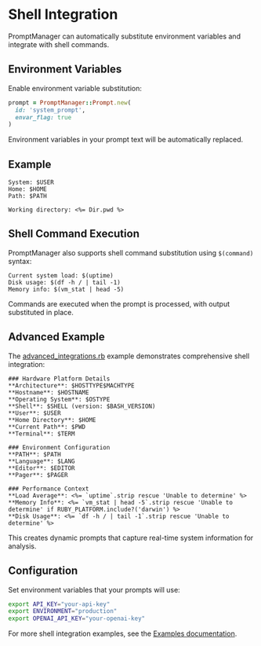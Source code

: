 # Shell Integration

PromptManager can automatically substitute environment variables and integrate with shell commands.

## Environment Variables

Enable environment variable substitution:

```ruby
prompt = PromptManager::Prompt.new(
  id: 'system_prompt',
  envar_flag: true
)
```

Environment variables in your prompt text will be automatically replaced.

## Example

```text title="system_prompt.txt"
System: $USER
Home: $HOME
Path: $PATH

Working directory: <%= Dir.pwd %>
```

## Shell Command Execution

PromptManager also supports shell command substitution using `$(command)` syntax:

```text title="system_info.txt"
Current system load: $(uptime)
Disk usage: $(df -h / | tail -1)
Memory info: $(vm_stat | head -5)
```

Commands are executed when the prompt is processed, with output substituted in place.

## Advanced Example

The [advanced_integrations.rb](https://github.com/MadBomber/prompt_manager/blob/main/examples/advanced_integrations.rb) example demonstrates comprehensive shell integration:

```text
### Hardware Platform Details
**Architecture**: $HOSTTYPE$MACHTYPE
**Hostname**: $HOSTNAME  
**Operating System**: $OSTYPE
**Shell**: $SHELL (version: $BASH_VERSION)
**User**: $USER
**Home Directory**: $HOME
**Current Path**: $PWD
**Terminal**: $TERM

### Environment Configuration
**PATH**: $PATH
**Language**: $LANG
**Editor**: $EDITOR
**Pager**: $PAGER

### Performance Context
**Load Average**: <%= `uptime`.strip rescue 'Unable to determine' %>
**Memory Info**: <%= `vm_stat | head -5`.strip rescue 'Unable to determine' if RUBY_PLATFORM.include?('darwin') %>
**Disk Usage**: <%= `df -h / | tail -1`.strip rescue 'Unable to determine' %>
```

This creates dynamic prompts that capture real-time system information for analysis.

## Configuration

Set environment variables that your prompts will use:

```bash
export API_KEY="your-api-key"
export ENVIRONMENT="production"
export OPENAI_API_KEY="your-openai-key"
```

For more shell integration examples, see the [Examples documentation](../examples.md).